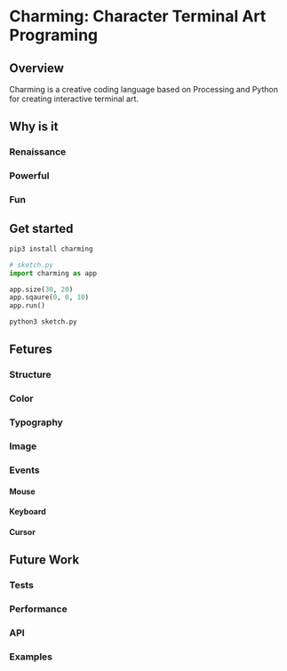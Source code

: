 # Charming: Character Terminal Art Programing

## Overview

Charming is a creative coding language based on Processing and Python for creating interactive terminal art.

## Why is it

### Renaissance

### Powerful

### Fun

## Get started

```bash
pip3 install charming
```

```py
# sketch.py
import charming as app

app.size(30, 20)
app.sqaure(0, 0, 10)
app.run()
```

```bash
python3 sketch.py
```

## Fetures

### Structure

### Color

### Typography

### Image

### Events

#### Mouse

#### Keyboard

#### Cursor

## Future Work

### Tests

### Performance

### API

### Examples
